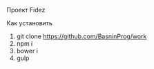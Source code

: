 Проект Fidez

Как установить

1. git clone https://github.com/BasninProg/work
2. npm i 
3. bower i
4. gulp
